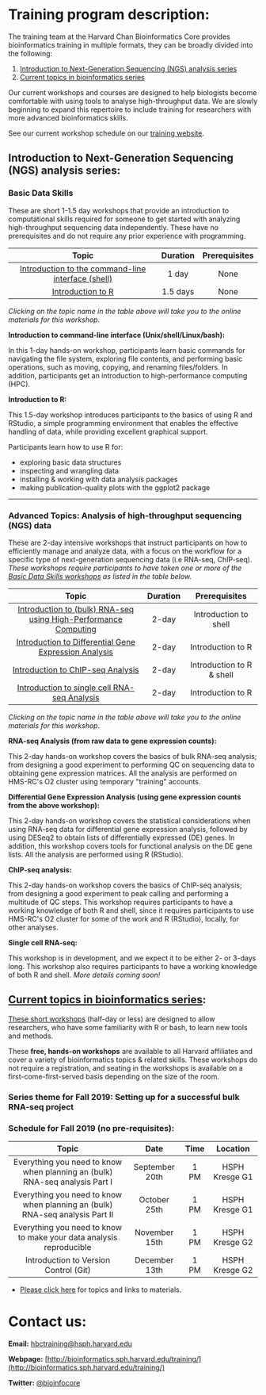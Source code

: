 # Training program description:

The training team at the Harvard Chan Bioinformatics Core provides bioinformatics training in multiple formats, they can be broadly divided into the following: 

1. [Introduction to Next-Generation Sequencing (NGS) analysis series](#introduction-to-next-generation-sequencing-ngs-analysis-series)
2. [Current topics in bioinformatics series](#current-topics-in-bioinformatics-series)

Our current workshops and courses are designed to help biologists become comfortable with using tools to analyse high-throughput data. We are slowly beginning to expand this repertoire to include training for researchers with more advanced bioinformatics skills. 

See our current workshop schedule on our [training website](http://bioinformatics.sph.harvard.edu/training#for-hsci-and-on-quad-hms-researchers).

## Introduction to Next-Generation Sequencing (NGS) analysis series:

### Basic Data Skills

These are short 1-1.5 day workshops that provide an introduction to computational skills required for someone to get started with analyzing high-throughput sequencing data independently. These have no prerequisites and do not require any prior experience with programming. 

| Topic |  Duration | Prerequisites 
| :----: | :----: | :----: |
| [Introduction to the command-line interface (shell)](https://hbctraining.github.io/Intro-to-Shell/) | 1 day | None |
| [Introduction to R](https://hbctraining.github.io/Intro-to-R/) | 1.5 days | None |

*Clicking on the topic name in the table above will take you to the online materials for this workshop.*

**Introduction to command-line interface (Unix/shell/Linux/bash):**

In this 1-day hands-on workshop, participants learn basic commands for navigating the file system, exploring file contents, and performing basic operations, such as moving, copying, and renaming files/folders. In addition, participants get an introduction to high-performance computing (HPC).

**Introduction to R:**

This 1.5-day workshop introduces participants to the basics of using R and RStudio, a simple programming environment that enables the effective handling of data, while providing excellent graphical support.

Participants learn how to use R for:
* exploring basic data structures
* inspecting and wrangling data
* installing & working with data analysis packages
* making publication-quality plots with the ggplot2 package

***

### Advanced Topics: Analysis of high-throughput sequencing (NGS) data

These are 2-day intensive workshops that instruct participants on how to efficiently manage and analyze data, with a focus
on the workflow for a specific type of next-generation sequencing data (i.e RNA-seq, ChIP-seq). *These workshops require participants to have taken one or more of the [Basic Data Skills workshops](#basic-data-skills) as listed in the table below.*

| Topic | Duration | Prerequisites |
| :----: | :----: | :----: |
| [Introduction to (bulk) RNA-seq using High-Performance Computing](https://hbctraining.github.io/Intro-to-rnaseq-hpc-salmon/) | 2-day | Introduction to shell |
| [Introduction to Differential Gene Expression Analysis](https://hbctraining.github.io/DGE_workshop/)  | 2-day | Introduction to R  |
| [Introduction to ChIP-seq Analysis](https://hbctraining.github.io/Intro-to-ChIPseq/) |  2-day | Introduction to R & shell |
| [Introduction to single cell RNA-seq Analysis](https://hbctraining.github.io/scRNA-seq/) | 2-day | Introduction to R |

*Clicking on the topic name in the table above will take you to the online materials for this workshop.*

**RNA-seq Analysis (from raw data to gene expression counts):**

This 2-day hands-on workshop covers the basics of bulk RNA-seq analysis; from designing a good experiment to performing QC on sequencing data to obtaining gene expression matrices. All the analysis are performed on HMS-RC's O2 cluster using temporary "training" accounts.

**Differential Gene Expression Analysis (using gene expression counts from the above workshop):**

This 2-day hands-on workshop covers the statistical considerations when using RNA-seq data for differential gene expression analysis, followed by using DESeq2 to obtain lists of differentially expressed (DE) genes. In addition, this workshop covers tools for functional analysis on the DE gene lists. All the analysis are performed using R (RStudio).

**ChIP-seq analysis:**

This 2-day hands-on workshop covers the basics of ChIP-seq analysis; from designing a good experiment to peak calling and performing a multitude of QC steps. This workshop requires participants to have a working knowledge of both R and shell, since it requires participants to use HMS-RC's O2 cluster for some of the work and R (RStudio), locally, for other analyses.

**Single cell RNA-seq:**

This workshop is in development, and we expect it to be either 2- or 3-days long. This workshop also requires participants to have a working knowledge of both R and shell. *More details coming soon!*

## [Current topics in bioinformatics series](https://hbctraining.github.io/Training-modules/):

[These short workshops](https://hbctraining.github.io/Training-modules/) (half-day or less) are designed to allow researchers, who have some familiarity with R or bash, to learn new tools and methods. 

These **free, hands-on workshops** are available to all Harvard affiliates and cover a variety of bioinformatics topics & related skills. These workshops do not require a registration, and seating in the workshops is available on a first-come-first-served basis depending on the size of the room. 

### Series theme for Fall 2019: Setting up for a successful bulk RNA-seq project

### Schedule for Fall 2019 (no pre-requisites):

| Topic | Date | Time | Location |
| :----: | :----: | :----: | :----: |
| Everything you need to know when planning an (bulk) RNA-seq analysis Part I | September 20th | 1 PM | HSPH Kresge G1 |
| Everything you need to know when planning an (bulk) RNA-seq analysis Part II | October 25th | 1 PM | HSPH Kresge G1 |
| Everything you need to know to make your data analysis reproducible | November 15th | 1 PM | HSPH Kresge G2 |
| Introduction to Version Control (Git) | December 13th | 1 PM | HSPH Kresge G2 |

* [Please click here](https://hbctraining.github.io/Training-modules/) for topics and links to materials.

# Contact us:

**Email:** [hbctraining@hsph.harvard.edu](mailto:hbctraining@hsph.harvard.edu)

**Webpage:** [http://bioinformatics.sph.harvard.edu/training/](http://bioinformatics.sph.harvard.edu/training/)

**Twitter:** [@bioinfocore](http://twitter.com/bioinfocore)
